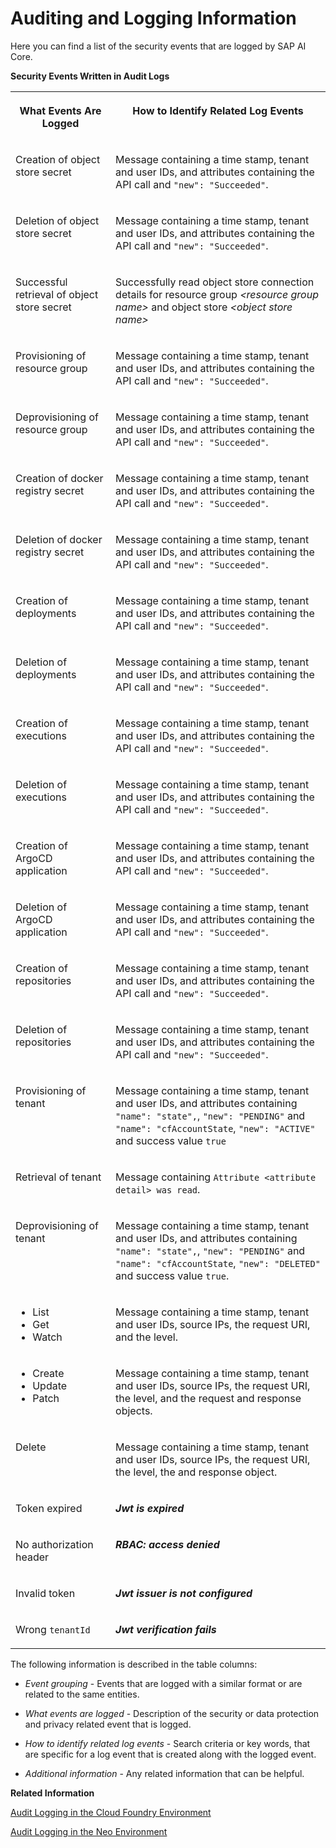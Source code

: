<!-- loioe19844a7724f4ec2b6bcc4002f3fd95c -->

# Auditing and Logging Information

Here you can find a list of the security events that are logged by SAP AI Core.

**Security Events Written in Audit Logs**


<table>
<tr>
<th valign="top">

What Events Are Logged

</th>
<th valign="top">

How to Identify Related Log Events

</th>
</tr>
<tr>
<td valign="top">

Creation of object store secret

</td>
<td valign="top">

Message containing a time stamp, tenant and user IDs, and attributes containing the API call and `"new": "Succeeded"`.

</td>
</tr>
<tr>
<td valign="top">

Deletion of object store secret

</td>
<td valign="top">

Message containing a time stamp, tenant and user IDs, and attributes containing the API call and `"new": "Succeeded"`.

</td>
</tr>
<tr>
<td valign="top">

Successful retrieval of object store secret

</td>
<td valign="top">

Successfully read object store connection details for resource group *<resource group name\>* and object store *<object store name\>* 

</td>
</tr>
<tr>
<td valign="top">

Provisioning of resource group

</td>
<td valign="top">

Message containing a time stamp, tenant and user IDs, and attributes containing the API call and `"new": "Succeeded"`.

</td>
</tr>
<tr>
<td valign="top">

Deprovisioning of resource group

</td>
<td valign="top">

Message containing a time stamp, tenant and user IDs, and attributes containing the API call and `"new": "Succeeded"`.

</td>
</tr>
<tr>
<td valign="top">

Creation of docker registry secret

</td>
<td valign="top">

Message containing a time stamp, tenant and user IDs, and attributes containing the API call and `"new": "Succeeded"`.

</td>
</tr>
<tr>
<td valign="top">

Deletion of docker registry secret

</td>
<td valign="top">

Message containing a time stamp, tenant and user IDs, and attributes containing the API call and `"new": "Succeeded"`.

</td>
</tr>
<tr>
<td valign="top">

Creation of deployments

</td>
<td valign="top">

Message containing a time stamp, tenant and user IDs, and attributes containing the API call and `"new": "Succeeded"`.

</td>
</tr>
<tr>
<td valign="top">

Deletion of deployments

</td>
<td valign="top">

Message containing a time stamp, tenant and user IDs, and attributes containing the API call and `"new": "Succeeded"`.

</td>
</tr>
<tr>
<td valign="top">

Creation of executions

</td>
<td valign="top">

Message containing a time stamp, tenant and user IDs, and attributes containing the API call and `"new": "Succeeded"`.

</td>
</tr>
<tr>
<td valign="top">

Deletion of executions

</td>
<td valign="top">

Message containing a time stamp, tenant and user IDs, and attributes containing the API call and `"new": "Succeeded"`.

</td>
</tr>
<tr>
<td valign="top">

Creation of ArgoCD application

</td>
<td valign="top">

Message containing a time stamp, tenant and user IDs, and attributes containing the API call and `"new": "Succeeded"`.

</td>
</tr>
<tr>
<td valign="top">

Deletion of ArgoCD application

</td>
<td valign="top">

Message containing a time stamp, tenant and user IDs, and attributes containing the API call and `"new": "Succeeded"`.

</td>
</tr>
<tr>
<td valign="top">

Creation of repositories

</td>
<td valign="top">

Message containing a time stamp, tenant and user IDs, and attributes containing the API call and `"new": "Succeeded"`.

</td>
</tr>
<tr>
<td valign="top">

Deletion of repositories

</td>
<td valign="top">

Message containing a time stamp, tenant and user IDs, and attributes containing the API call and `"new": "Succeeded"`.

</td>
</tr>
<tr>
<td valign="top">

Provisioning of tenant

</td>
<td valign="top">

Message containing a time stamp, tenant and user IDs, and attributes containing `"name": "state",`, `"new": "PENDING"` and `"name": "cfAccountState`, `"new": "ACTIVE"` and success value `true` 

</td>
</tr>
<tr>
<td valign="top">

Retrieval of tenant

</td>
<td valign="top">

Message containing `Attribute <attribute detail> was read`.

</td>
</tr>
<tr>
<td valign="top">

Deprovisioning of tenant

</td>
<td valign="top">

Message containing a time stamp, tenant and user IDs, and attributes containing `"name": "state",`, `"new": "PENDING"` and `"name": "cfAccountState`, `"new": "DELETED"` and success value `true`.

</td>
</tr>
<tr>
<td valign="top">

-   List
-   Get
-   Watch



</td>
<td valign="top">

Message containing a time stamp, tenant and user IDs, source IPs, the request URI, and the level.

</td>
</tr>
<tr>
<td valign="top">

-   Create
-   Update
-   Patch



</td>
<td valign="top">

Message containing a time stamp, tenant and user IDs, source IPs, the request URI, the level, and the request and response objects.

</td>
</tr>
<tr>
<td valign="top">

Delete

</td>
<td valign="top">

Message containing a time stamp, tenant and user IDs, source IPs, the request URI, the level, the and response object.

</td>
</tr>
<tr>
<td valign="top">

Token expired

</td>
<td valign="top">

***Jwt is expired*** 

</td>
</tr>
<tr>
<td valign="top">

No authorization header

</td>
<td valign="top">

***RBAC: access denied*** 

</td>
</tr>
<tr>
<td valign="top">

Invalid token

</td>
<td valign="top">

***Jwt issuer is not configured*** 

</td>
</tr>
<tr>
<td valign="top">

Wrong `tenantId` 

</td>
<td valign="top">

***Jwt verification fails*** 

</td>
</tr>
</table>



The following information is described in the table columns:

-   *Event grouping* - Events that are logged with a similar format or are related to the same entities.

-   *What events are logged* - Description of the security or data protection and privacy related event that is logged.

-   *How to identify related log events* - Search criteria or key words, that are specific for a log event that is created along with the logged event.

-   *Additional information* - Any related information that can be helpful.


**Related Information**  


[Audit Logging in the Cloud Foundry Environment](https://help.sap.com/viewer/65de2977205c403bbc107264b8eccf4b/Cloud/en-US/f92c86ab11f6474ea5579d839051c334.html)

[Audit Logging in the Neo Environment](https://help.sap.com/viewer/ea72206b834e4ace9cd834feed6c0e09/Cloud/en-US/02c39712c1064c96b37c1ea5bc9420dc.html)

